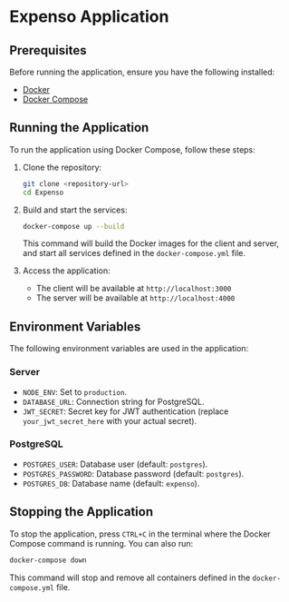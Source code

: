 # Expenso Application

## Prerequisites

Before running the application, ensure you have the following installed:

- [Docker](https://docs.docker.com/get-docker/)
- [Docker Compose](https://docs.docker.com/compose/install/)

## Running the Application

To run the application using Docker Compose, follow these steps:

1. Clone the repository:

   ```bash
   git clone <repository-url>
   cd Expenso
   ```

2. Build and start the services:

   ```bash
   docker-compose up --build
   ```

   This command will build the Docker images for the client and server, and start all services defined in the `docker-compose.yml` file.

3. Access the application:

   - The client will be available at `http://localhost:3000`
   - The server will be available at `http://localhost:4000`

## Environment Variables

The following environment variables are used in the application:

### Server

- `NODE_ENV`: Set to `production`.
- `DATABASE_URL`: Connection string for PostgreSQL.
- `JWT_SECRET`: Secret key for JWT authentication (replace `your_jwt_secret_here` with your actual secret).

### PostgreSQL

- `POSTGRES_USER`: Database user (default: `postgres`).
- `POSTGRES_PASSWORD`: Database password (default: `postgres`).
- `POSTGRES_DB`: Database name (default: `expenso`).

## Stopping the Application

To stop the application, press `CTRL+C` in the terminal where the Docker Compose command is running. You can also run:

```bash
docker-compose down
```

This command will stop and remove all containers defined in the `docker-compose.yml` file.
